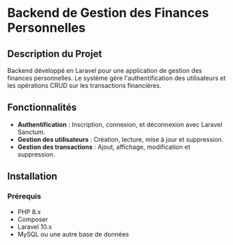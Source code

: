 # Backend de Gestion des Finances Personnelles

## Description du Projet

Backend développé en Laravel pour une application de gestion des finances personnelles. Le système gère l'authentification des utilisateurs et les opérations CRUD sur les transactions financières.

## Fonctionnalités

- **Authentification** : Inscription, connexion, et déconnexion avec Laravel Sanctum.
- **Gestion des utilisateurs** : Création, lecture, mise à jour et suppression.
- **Gestion des transactions** : Ajout, affichage, modification et suppression.

## Installation

### Prérequis

- PHP 8.x
- Composer
- Laravel 10.x
- MySQL ou une autre base de données 



